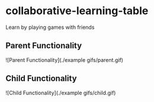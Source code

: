 # collaborative-learning-table
Learn by playing games with friends


## Parent Functionality
![Parent Functionality](./example gifs/parent.gif)

## Child Functionality
![Child Functionality](./example gifs/child.gif)


